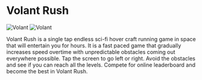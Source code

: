 # Volant Rush
![Volant](https://imgur.com/BFh7hDa.png) ![Volant](https://imgur.com/BFh7hDa.png)

Volant Rush is a single tap endless sci-fi hover craft running game in space that will entertain you for hours. It is a fast paced game that gradually increases speed overtime with unpredictable obstacles coming out everywhere possible. Tap the screen to go left or right. Avoid the obstacles and see if you can reach all the levels. Compete for online leaderboard and become the best in Volant Rush.
